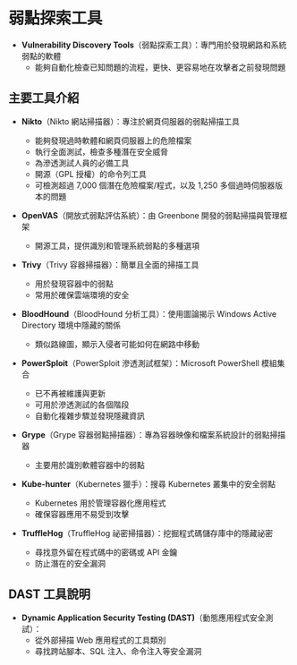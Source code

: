 # 弱點探索工具

- **Vulnerability Discovery Tools**（弱點探索工具）：專門用於發現網路和系統弱點的軟體
  - 能夠自動化檢查已知問題的流程，更快、更容易地在攻擊者之前發現問題

## 主要工具介紹

- **Nikto**（Nikto 網站掃描器）：專注於網頁伺服器的弱點掃描工具
  - 能夠發現過時軟體和網頁伺服器上的危險檔案
  - 執行全面測試，檢查多種潛在安全威脅
  - 為滲透測試人員的必備工具
  - 開源（GPL 授權）的命令列工具
  - 可檢測超過 7,000 個潛在危險檔案/程式，以及 1,250 多個過時伺服器版本的問題

- **OpenVAS**（開放式弱點評估系統）：由 Greenbone 開發的弱點掃描與管理框架
  - 開源工具，提供識別和管理系統弱點的多種選項

- **Trivy**（Trivy 容器掃描器）：簡單且全面的掃描工具
  - 用於發現容器中的弱點
  - 常用於確保雲端環境的安全

- **BloodHound**（BloodHound 分析工具）：使用圖論揭示 Windows Active Directory 環境中隱藏的關係
  - 類似路線圖，顯示入侵者可能如何在網路中移動

- **PowerSploit**（PowerSploit 滲透測試框架）：Microsoft PowerShell 模組集合
  - 已不再被維護與更新
  - 可用於滲透測試的各個階段
  - 自動化複雜步驟並發現隱藏資訊

- **Grype**（Grype 容器弱點掃描器）：專為容器映像和檔案系統設計的弱點掃描器
  - 主要用於識別軟體容器中的弱點

- **Kube-hunter**（Kubernetes 獵手）：搜尋 Kubernetes 叢集中的安全弱點
  - Kubernetes 用於管理容器化應用程式
  - 確保容器應用不易受到攻擊

- **TruffleHog**（TruffleHog 祕密掃描器）：挖掘程式碼儲存庫中的隱藏祕密
  - 尋找意外留在程式碼中的密碼或 API 金鑰
  - 防止潛在的安全漏洞

## DAST 工具說明

- **Dynamic Application Security Testing (DAST)**（動態應用程式安全測試）：
  - 從外部掃描 Web 應用程式的工具類別
  - 尋找跨站腳本、SQL 注入、命令注入等安全漏洞